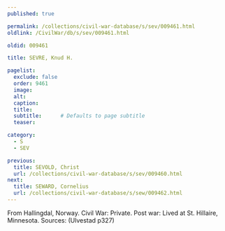 ```yaml
---
published: true

permalink: /collections/civil-war-database/s/sev/009461.html
oldlink: /CivilWar/db/s/sev/009461.html

oldid: 009461

title: SEVRE, Knud H.

pagelist:
  exclude: false
  order: 9461
  image: 
  alt:
  caption:
  title:
  subtitle:      # Defaults to page subtitle
  teaser:

category: 
  - S 
  - SEV

previous:
  title: SEVOLD, Christ
  url: /collections/civil-war-database/s/sev/009460.html  
next:
  title: SEWARD, Cornelius
  url: /collections/civil-war-database/s/sew/009462.html   
---
```

From Hallingdal, Norway. Civil War: Private. Post war: Lived at St. Hillaire, Minnesota. Sources: (Ulvestad p327)